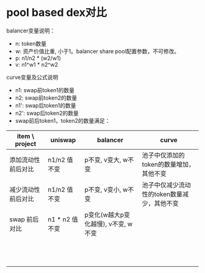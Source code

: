 # pool based dex对比

balancer变量说明：
* n: token数量
* w: 资产价值比重, 小于1。balancer share pool配置参数，不可修改。
* p: n1/n2 * (w2/w1)
* v: n1^w1 * n2^w2

curve变量及公式说明
* n1: swap前token1的数量
* n2: swap前token2的数量
* n1': swap后token1的数量
* n2': swap后token2的数量
* swap前后token1，token2的数量满足： 


|  item \ project  |  uniswap                   | balancer                        |  curve                   |
|  ---             |  ---                       |  ---                            |  ---                     |
| 添加流动性 前后对比 |  n1/n2 值不变               |  p不变, v变大, w不变              |  池子中仅添加的token的数量增加，其他不变   |
| 减少流动性 前后对比 |  n1/n2 值不变               |  p不变, v变小, w不变              |  池子中仅减少流动性的token数量减少，其他不变                        |
| swap 前后对比     |  n1 * n2 值不变             |  p变化(w越大p变化越慢), v不变, w不变 |                          |
|                 |                             |                              |                          |
|                 |                             |                              |                          |
|                 |                             |                              |                          |
|                 |                             |                              |                          |
|                 |                             |                              |                          |
|                 |                             |                              |                          |
|                 |                             |                              |                          |
|                 |                             |                              |                          |
|                 |                             |                              |                          |
|                 |                             |                              |                          |
|                 |                             |                              |                          |
|                 |                             |                              |                          |
